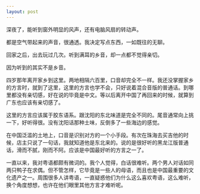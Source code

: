 ```yaml
---
layout: post
---
```

深夜了，能听到窗外明显的风声，还有电脑风扇的转动声。

都是空气带起来的声音，很通透。我决定写点东西，一如既往的无聊。

回家之后，出去玩过几次。听到满耳的乡音，却一点都不觉得亲切。

因为听到的其实不是乡音。

四岁那年离开家乡到这里。两地相隔六百里，口音却完全不一样。我还没掌握家乡的方言时，就到了这里，这里的方言也学不会，只好说着混合音版的普通话。到哪里都没有亲切感，好在说的毕竟是中文。等以后离开中国了再回来的时候，就算到广东也应该有亲切感了。

这里的方言应该属于胶东语系。跟沈阳的东北味道是完全不同的。尾音通常向上挑一下，好听得很。没有沈阳话那种土味，反倒多了一些海边的感觉。

在中国泛滥的土地上，口音是识别对方的一个小手段。有次在珠海去买吉他的时候，店主只说了一句话，我就知道他是东北来的。说的是很好听的黑龙江版普通话，滑而不腻，刚而不阿。应该是中国最好听的方言之一了。

一直以来，我对粤语都颇有微词的。我个人觉得，白话很难听。两个男人对话如同两只鸭子在求偶。但不管怎样，它毕竟是一些人的母语，而且也是中国最重要的文化遗产之一。周围很多人讲粤语，一直疑惑他们为什么这么喜欢粤语，这么难听，换个角度想想，也许在他们眼里其他方言才难听呢。